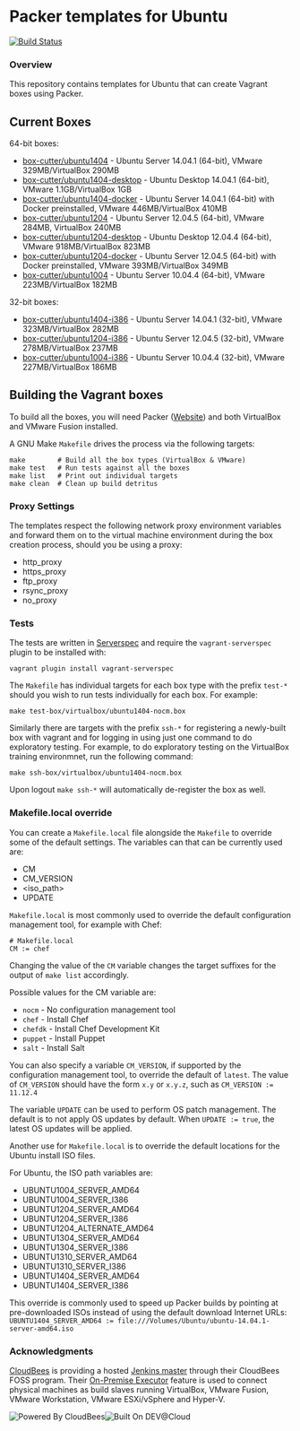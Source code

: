 # Packer templates for Ubuntu
[![Build Status](https://box-cutter.ci.cloudbees.com/buildStatus/icon?job=ubuntu-vm)](https://box-cutter.ci.cloudbees.com/job/ubuntu-vm/)

### Overview

This repository contains templates for Ubuntu that can create Vagrant boxes
using Packer.

## Current Boxes

64-bit boxes:

* [box-cutter/ubuntu1404](https://vagrantcloud.com/box-cutter/ubuntu1404) - Ubuntu Server 14.04.1 (64-bit), VMware 329MB/VirtualBox 290MB
* [box-cutter/ubuntu1404-desktop](https://vagrantcloud.com/box-cutter/ubuntu1404-desktop) - Ubuntu Desktop 14.04.1 (64-bit), VMware 1.1GB/VirtualBox 1GB
* [box-cutter/ubuntu1404-docker](https://vagrantcloud.com/box-cutter/ubuntu1404-docker) - Ubuntu Server 14.04.1 (64-bit) with Docker preinstalled, VMware 446MB/VirtualBox 410MB
* [box-cutter/ubuntu1204](https://vagrantcloud.com/box-cutter/ubuntu1204) - Ubuntu Server 12.04.5 (64-bit), VMware 284MB, VirtualBox 240MB
* [box-cutter/ubuntu1204-desktop](https://vagrantcloud.com/box-cutter/ubuntu1204-desktop) - Ubuntu Desktop 12.04.4 (64-bit), VMware 918MB/VirtualBox 823MB
* [box-cutter/ubuntu1204-docker](https://vagrantcloud.com/box-cutter/ubuntu1204-docker) - Ubuntu Server 12.04.5 (64-bit) with Docker preinstalled, VMware 393MB/VirtualBox 349MB
* [box-cutter/ubuntu1004](https://vagrantcloud.com/box-cutter/ubuntu1004)  - Ubuntu Server 10.04.4 (64-bit), VMware 223MB/VirtualBox 182MB

32-bit boxes:

* [box-cutter/ubuntu1404-i386](https://vagrantcloud.com/box-cutter/ubuntu1404-i386) - Ubuntu Server 14.04.1 (32-bit), VMware 323MB/VirtualBox 282MB
* [box-cutter/ubuntu1204-i386](https://vagrantcloud.com/box-cutter/ubuntu1204-i386) - Ubuntu Server 12.04.5 (32-bit), VMware 278MB/VirtualBox 237MB
* [box-cutter/ubuntu1004-i386](https://vagrantcloud.com/box-cutter/ubuntu1004-i386) - Ubuntu Server 10.04.4 (32-bit), VMware 227MB/VirtualBox 186MB

## Building the Vagrant boxes

To build all the boxes, you will need Packer ([Website](packer.io)) 
and both VirtualBox and VMware Fusion installed.

A GNU Make `Makefile` drives the process via the following targets:

    make        # Build all the box types (VirtualBox & VMware)
    make test   # Run tests against all the boxes
    make list   # Print out individual targets
    make clean  # Clean up build detritus

### Proxy Settings

The templates respect the following network proxy environment variables
and forward them on to the virtual machine environment during the box creation
process, should you be using a proxy:

* http_proxy
* https_proxy
* ftp_proxy
* rsync_proxy
* no_proxy

### Tests

The tests are written in [Serverspec](http://serverspec.org) and require the
`vagrant-serverspec` plugin to be installed with:

    vagrant plugin install vagrant-serverspec
    
The `Makefile` has individual targets for each box type with the prefix
`test-*` should you wish to run tests individually for each box.  For example:

    make test-box/virtualbox/ubuntu1404-nocm.box

Similarly there are targets with the prefix `ssh-*` for registering a
newly-built box with vagrant and for logging in using just one command to
do exploratory testing.  For example, to do exploratory testing
on the VirtualBox training environmnet, run the following command:

    make ssh-box/virtualbox/ubuntu1404-nocm.box
    
Upon logout `make ssh-*` will automatically de-register the box as well.

### Makefile.local override

You can create a `Makefile.local` file alongside the `Makefile` to override
some of the default settings.  The variables can that can be currently
used are:

* CM
* CM_VERSION
* \<iso_path\>
* UPDATE

`Makefile.local` is most commonly used to override the default configuration
management tool, for example with Chef:

    # Makefile.local
    CM := chef

Changing the value of the `CM` variable changes the target suffixes for
the output of `make list` accordingly.

Possible values for the CM variable are:

* `nocm` - No configuration management tool
* `chef` - Install Chef
* `chefdk` - Install Chef Development Kit
* `puppet` - Install Puppet
* `salt`  - Install Salt

You can also specify a variable `CM_VERSION`, if supported by the
configuration management tool, to override the default of `latest`.
The value of `CM_VERSION` should have the form `x.y` or `x.y.z`,
such as `CM_VERSION := 11.12.4`

The variable `UPDATE` can be used to perform OS patch management.  The
default is to not apply OS updates by default.  When `UPDATE := true`,
the latest OS updates will be applied.

Another use for `Makefile.local` is to override the default locations
for the Ubuntu install ISO files.

For Ubuntu, the ISO path variables are:

* UBUNTU1004_SERVER_AMD64
* UBUNTU1004_SERVER_I386
* UBUNTU1204_SERVER_AMD64
* UBUNTU1204_SERVER_I386
* UBUNTU1204_ALTERNATE_AMD64
* UBUNTU1304_SERVER_AMD64
* UBUNTU1304_SERVER_I386
* UBUNTU1310_SERVER_AMD64
* UBUNTU1310_SERVER_I386
* UBUNTU1404_SERVER_AMD64
* UBUNTU1404_SERVER_I386

This override is commonly used to speed up Packer builds by
pointing at pre-downloaded ISOs instead of using the default
download Internet URLs:
`UBUNTU1404_SERVER_AMD64 := file:///Volumes/Ubuntu/ubuntu-14.04.1-server-amd64.iso`

### Acknowledgments

[CloudBees](http://www.cloudbees.com) is providing a hosted [Jenkins master](http://box-cutter.ci.cloudbees.com/) through their CloudBees FOSS program. Their [On-Premise Executor](https://developer.cloudbees.com/bin/view/DEV/On-Premise+Executors) feature is used to connect physical machines as build slaves running VirtualBox, VMware Fusion, VMware Workstation, VMware ESXi/vSphere and Hyper-V.

![Powered By CloudBees](http://www.cloudbees.com/sites/default/files/Button-Powered-by-CB.png "Powered By CloudBees")![Built On DEV@Cloud](http://www.cloudbees.com/sites/default/files/Button-Built-on-CB-1.png "Built On DEV@Cloud")
